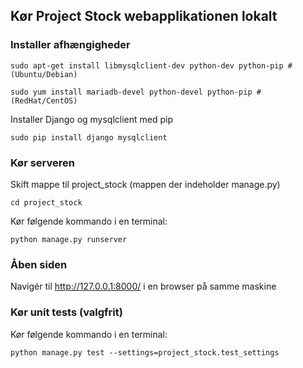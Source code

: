 ## Kør Project Stock webapplikationen lokalt
### Installer afhængigheder
`sudo apt-get install libmysqlclient-dev python-dev python-pip # (Ubuntu/Debian)`

`sudo yum install mariadb-devel python-devel python-pip # (RedHat/CentOS)`

Installer Django og mysqlclient med pip

`sudo pip install django mysqlclient`

### Kør serveren
Skift mappe til project_stock (mappen der indeholder manage.py)

`cd project_stock`

Kør følgende kommando i en terminal:

`python manage.py runserver`

### Åben siden
Navigér til http://127.0.0.1:8000/ i en browser på samme maskine

### Kør unit tests (valgfrit)
Kør følgende kommando i en terminal:

`python manage.py test --settings=project_stock.test_settings`